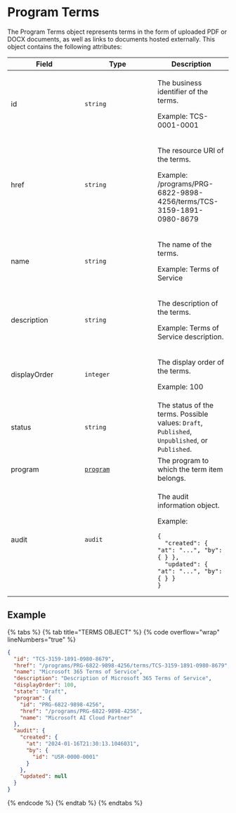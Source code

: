# Program Terms

The Program Terms object represents terms in the form of uploaded PDF or DOCX documents, as well as links to documents hosted externally. This object contains the following attributes:

<table><thead><tr><th width="152">Field</th><th width="150">Type</th><th>Description</th></tr></thead><tbody><tr><td>id</td><td><code>string</code></td><td><p>The business identifier of the terms. </p><p>Example: TCS-0001-0001</p></td></tr><tr><td>href</td><td><code>string</code></td><td><p>The resource URI of the terms. </p><p>Example: /programs/PRG-6822-9898-4256/terms/TCS-3159-1891-0980-8679</p></td></tr><tr><td>name</td><td><code>string</code></td><td><p>The name of the terms. </p><p>Example: Terms of Service</p></td></tr><tr><td>description</td><td><code>string</code></td><td><p>The description of the terms. </p><p>Example: Terms of Service description.</p></td></tr><tr><td>displayOrder</td><td><code>integer</code></td><td><p>The display order of the terms. </p><p>Example: 100</p></td></tr><tr><td>status</td><td><code>string</code></td><td>The status of the terms. Possible values: <code>Draft</code>, <code>Published</code>, <code>Unpublished</code>, or <code>Published</code>.</td></tr><tr><td>program</td><td><a href="../"><code>program</code></a></td><td>The program to which the term item belongs.</td></tr><tr><td>audit</td><td><code>audit</code></td><td><p>The audit information object. </p><p>Example:</p><pre class="language-json" data-overflow="wrap"><code class="lang-json">{
  "created": { "at": "...", "by": { } },
  "updated": { "at": "...", "by": { } }
}
</code></pre></td></tr></tbody></table>

## Example

{% tabs %}
{% tab title="TERMS OBJECT" %}
{% code overflow="wrap" lineNumbers="true" %}
```json
{
  "id": "TCS-3159-1891-0980-8679",
  "href": "/programs/PRG-6822-9898-4256/terms/TCS-3159-1891-0980-8679",
  "name": "Microsoft 365 Terms of Service",
  "description": "Description of Microsoft 365 Terms of Service",
  "displayOrder": 100,
  "state": "Draft",
  "program": {
    "id": "PRG-6822-9898-4256",
    "href": "/programs/PRG-6822-9898-4256",
    "name": "Microsoft AI Cloud Partner"
  },
  "audit": {
    "created": {
      "at": "2024-01-16T21:30:13.1046031",
      "by": {
        "id": "USR-0000-0001"
      }
    },
    "updated": null
  }
}
```
{% endcode %}
{% endtab %}
{% endtabs %}
